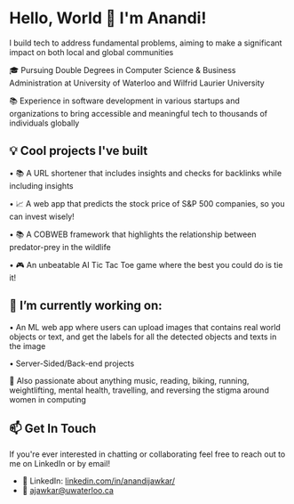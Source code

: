 # Hello, World 👋 I'm Anandi!
I build tech to address fundamental problems, aiming to make a significant impact on both local and global communities

🎓 Pursuing Double Degrees in Computer Science & Business Administration at University of Waterloo and Wilfrid Laurier University 

📚 Experience in software development in various startups and organizations to bring accessible and meaningful tech to thousands of individuals globally

## 💡 Cool projects I've built

• 📚 A URL shortener that includes insights and checks for backlinks while including insights

• 📈 A web app that predicts the stock price of S&P 500 companies, so you can invest wisely!

• 📚 A COBWEB framework that highlights the relationship between predator-prey in the wildlife   

• 🎮 An unbeatable AI Tic Tac Toe game where the best you could do is tie it!

## 🔭 I’m currently working on:

• An ML web app where users can upload images that contains real world objects or text, and get the labels for all the detected objects and texts in the image

• Server-Sided/Back-end projects

🎨 Also passionate about anything music, reading, biking, running, weightlifting, mental health, travelling, and reversing the stigma around women in computing

## 📫 Get In Touch

If you're ever interested in chatting or collaborating feel free to reach out to me on LinkedIn or by email!

- 🔗 LinkedIn: [linkedin.com/in/anandijawkar/](https://www.linkedin.com/in/anandijawkar/)
- 📲 ajawkar@uwaterloo.ca


